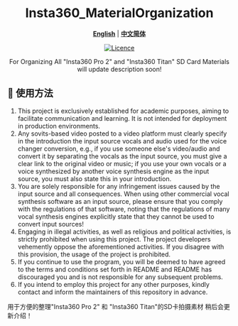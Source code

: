 <div align="center">

# Insta360_MaterialOrganization

[**English**](./README.md) | [**中文简体**](./README_zh_CN.md)

[![Licence](https://img.shields.io/badge/LICENSE-GPL3.0-green.svg?style=for-the-badge)](https://github.com/Han-Zhong/Insta360_MaterialOrganization/blob/main/LICENSE)

For Organizing All "Insta360 Pro 2" and "Insta360 Titan" SD Card Materials
will update description soon!

</div>

## 📏 使用方法

1. This project is exclusively established for academic purposes, aiming to facilitate communication and learning. It is not intended for deployment in production environments.
2. Any sovits-based video posted to a video platform must clearly specify in the introduction the input source vocals and audio used for the voice changer conversion, e.g., if you use someone else's video/audio and convert it by separating the vocals as the input source, you must give a clear link to the original video or music; if you use your own vocals or a voice synthesized by another voice synthesis engine as the input source, you must also state this in your introduction.
3. You are solely responsible for any infringement issues caused by the input source and all consequences. When using other commercial vocal synthesis software as an input source, please ensure that you comply with the regulations of that software, noting that the regulations of many vocal synthesis engines explicitly state that they cannot be used to convert input sources!
4. Engaging in illegal activities, as well as religious and political activities, is strictly prohibited when using this project. The project developers vehemently oppose the aforementioned activities. If you disagree with this provision, the usage of the project is prohibited.
5. If you continue to use the program, you will be deemed to have agreed to the terms and conditions set forth in README and README has discouraged you and is not responsible for any subsequent problems.
6. If you intend to employ this project for any other purposes, kindly contact and inform the maintainers of this repository in advance.

用于方便的整理"Insta360 Pro 2" 和 "Insta360 Titan"的SD卡拍摄素材
稍后会更新介绍！
